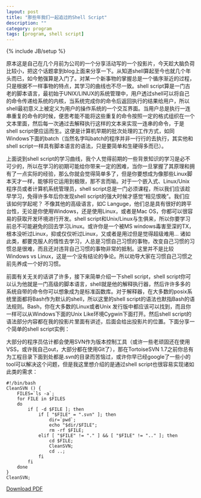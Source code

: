 ```yaml
---
layout: post
title: "那些年我们一起追过的Shell Script"
description: ""
category: program
tags: [program, shell script]
---
```

{% include JB/setup %}

原本这是自己在几个月前为公司的一个分享活动写的一个投影片，今天趁大脑负荷比较小，把这个话题拿到blog上面来分享一下。从知道shell算起至今也就几个年头而已，如今勉强算是入门了。对某一个新事物的掌握总是一个循序渐近的过程，只是根据不一样事物的特点，其学习的曲线也不尽一致。shell script算是一门古老的脚本语言，最初始于UNIX/LINUX的系统管理中，用户透过shell可以将自己的命令传递给系统的内核，当系统完成你的命令后返回执行的结果给用户，所以shell最初意义上被定义为用户的操作系统的一个交互界面。当用户总是执行一连串重复的命令的时候，便思考能不能将这些重复的命令按照一定的格式组织在一个文本里面，然后每一次通过去解释执行这样的文本来实现一连串的命令，于是shell script便应运而生。这便是计算机早期的批次处理的工作方式，如同Windows下面的batch（当然名字叫batch的程序并非一行行的去执行，其实他和shell script一样具有脚本语言的语法，只是要简单和生硬得多而已）。

上面说到shell script的学习曲线，我个人觉得前期的一些背景知识的学习是必不可少的，所以在学习的初期可能给你带来一定的困难，当你一旦掌握了其原理和拥有了一点实际的经验，那么你就会觉得简单多了，但是你要想成为像那些Linux脚本天才一样，能够将它运用到极限，那不言而喻。对于一个嵌入式、Linux/Unix程序员或者计算机系统管理员，shell script总是一门必须课程，所以我们应该趁早学习，免得许多年后你发现shell script的强大时候才感觉“相见恨晚”。我们应该如何学起呢？ 不像其他的高级语言，如C Languge，他们总是具有很好的跨平台性，无论是你使用Windows，还是使用Linux，或者是Mac OS，你都可以很容易的获取开发环境进行开发。shell script和Unix/Linux与生俱来，所以你要学习前总不可能避免的回去学习Linux。或许你是一个被MS windows毒害至深的TX，根本没听过Linux，抑或仅仅听过Linux，又或者是用过但是觉得超级难用… 诸如此类，都要克服人的惰性去学习，人总是习惯自己习惯的事物，改变自己习惯的习惯总是很难，而且还对违背自己习惯的事物非常的抵制。这里并不是比较Windows vs Linux，这是一个没有结论的争论。所以劝导大家在习惯自己习惯之前先养成一个好的习惯。

前面有关无关的话讲了许多，接下来简单介绍一下shell script，shell script你可以认为他就是一门高级的脚本语言，shell就是他的解释执行器，然后许许多多的系统自带的命令你可以想象成为是标准函数库。对于解释器，在大多数的posix系统里面都将Bash作为默认的shell，所以这里的shell script的语法也默指Bash的语法规则。Bash，你在大多数的Linux或者Unix 发行版中都应该可以找到，而且你一样可以从Windows下面的Unix Like环境Cygwin下面打开。然后shell script的语法部分内容都在我的投影片里面有讲述，后面会给出投影片的位置。下面分享一个简单的shell script实例：

大部分的程序员估计都会使用SVN作为版本控制工具（或许一些老顽固还在使用VSS，或许我自己out，大部分都在使用Git了），那在TortoiseSVN 1.7之前你总有为工程目录下面到处都是.svn的目录而苦恼过，或许你早已经google了一些小的tool可以解决这个问题，但是我这里想介绍的是通过shell script也很容易实现诸如此类的需求：  

	#!/bin/bash
    CleanSVN () {
        FILES=`ls -a`;
        for FILE in $FILES
        do
            if [ -d $FILE ]; then
                if [ "$FILE" = ".svn" ]; then
                    dir=`pwd`;
                    echo "$dir/$FILE";
                    rm -rf $FILE;
                elif [ "$FILE" != "." ] && [ "$FILE" != ".." ]; then
                    cd $FILE;
                    CleanSVN;
                    cd ..;
                fi
            fi
        done
    }
    CleanSVN;
    
[Download PDF](https://github.com/kinreven/ShellCollection/blob/master/shell_%20script_introduce.pdf)
